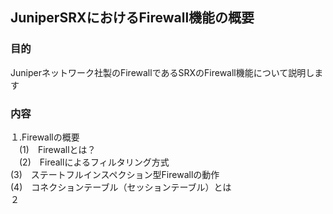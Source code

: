 ## JuniperSRXにおけるFirewall機能の概要

### 目的
Juniperネットワーク社製のFirewallであるSRXのFirewall機能について説明します
### 内容
１.Firewallの概要<br>
　(1)　Firewallとは？<br>
　(2)　Fireallによるフィルタリング方式<br>
   (3)　ステートフルインスペクション型Firewallの動作<br>
  (4)　コネクションテーブル（セッションテーブル）とは<br>
２　　　　　　　　　　　　　　　　　　　　　　　　　　　
